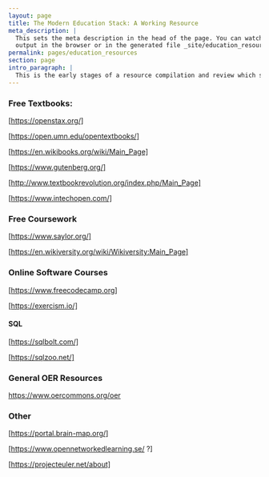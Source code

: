 ```yaml
---
layout: page
title: The Modern Education Stack: A Working Resource
meta_description: |
  This sets the meta description in the head of the page. You can watch the 
  output in the browser or in the generated file _site/education_resources
permalink: pages/education_resources
section: page
intro_paragraph: |
  This is the early stages of a resource compilation and review which surveys the evolving landscapes in education
---
```

### Free Textbooks:

[https://openstax.org/]

[https://open.umn.edu/opentextbooks/]

[https://en.wikibooks.org/wiki/Main_Page]

[https://www.gutenberg.org/]

[http://www.textbookrevolution.org/index.php/Main_Page]

[https://www.intechopen.com/]


### Free Coursework

[https://www.saylor.org/]

[https://en.wikiversity.org/wiki/Wikiversity:Main_Page]

### Online Software Courses

[https://www.freecodecamp.org]

[https://exercism.io/]

#### SQL

[https://sqlbolt.com/]

[https://sqlzoo.net/]



### General OER Resources

https://www.oercommons.org/oer


### Other

[https://portal.brain-map.org/]

[https://www.opennetworkedlearning.se/ ?]

[https://projecteuler.net/about]
